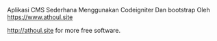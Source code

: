 Aplikasi CMS Sederhana Menggunakan Codeigniter Dan bootstrap Oleh https://www.athoul.site


http://athoul.site for more free software.
